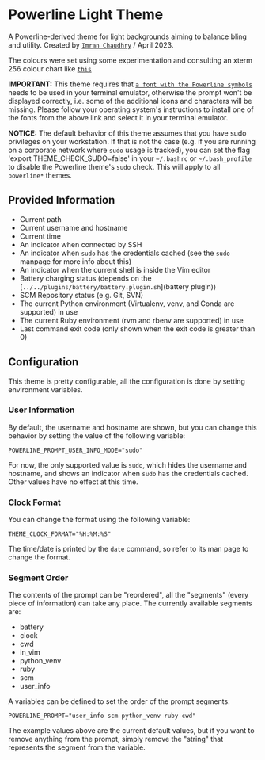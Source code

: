 # Powerline Light Theme

A Powerline-derived theme for light backgrounds aiming to balance bling and
utility. Created by [`Imran Chaudhry`](https://imranchaudhry.com/) / April 2023.

The colours were set using some experimentation and consulting an xterm 256
colour chart like [`this`](HTTPS://GitHub.Com/gawin/bash-colors-256)

**IMPORTANT:** This theme requires that
[`a font with the Powerline symbols`](HTTPS://GitHub.Com/powerline/fonts) needs to
be used in your terminal emulator, otherwise the prompt won't be displayed
correctly, i.e. some of the additional icons and characters will be missing.
Please follow your operating system's instructions to install one of the fonts
from the above link and select it in your terminal emulator.

**NOTICE:** The default behavior of this theme assumes that you have sudo
privileges on your workstation. If that is not the case (e.g. if you are running
on a corporate network where `sudo` usage is tracked), you can set the flag
'export THEME_CHECK_SUDO=false' in your `~/.bashrc` or `~/.bash_profile` to
disable the Powerline theme's `sudo` check. This will apply to all `powerline*`
themes.

## Provided Information

-   Current path
-   Current username and hostname
-   Current time
-   An indicator when connected by SSH
-   An indicator when `sudo` has the credentials cached (see the `sudo` manpage
    for more info about this)
-   An indicator when the current shell is inside the Vim editor
-   Battery charging status (depends on the
    [`../../plugins/battery/battery.plugin.sh`](battery plugin))
-   SCM Repository status (e.g. Git, SVN)
-   The current Python environment (Virtualenv, venv, and Conda are supported)
    in use
-   The current Ruby environment (rvm and rbenv are supported) in use
-   Last command exit code (only shown when the exit code is greater than 0)

## Configuration

This theme is pretty configurable, all the configuration is done by setting
environment variables.

### User Information

By default, the username and hostname are shown, but you can change this
behavior by setting the value of the following variable:

    POWERLINE_PROMPT_USER_INFO_MODE="sudo"

For now, the only supported value is `sudo`, which hides the username and
hostname, and shows an indicator when `sudo` has the credentials cached. Other
values have no effect at this time.

### Clock Format

You can change the format using the following variable:

    THEME_CLOCK_FORMAT="%H:%M:%S"

The time/date is printed by the `date` command, so refer to its man page to
change the format.

### Segment Order

The contents of the prompt can be "reordered", all the "segments" (every piece
of information) can take any place. The currently available segments are:

-   battery
-   clock
-   cwd
-   in_vim
-   python_venv
-   ruby
-   scm
-   user_info

A variables can be defined to set the order of the prompt segments:

    POWERLINE_PROMPT="user_info scm python_venv ruby cwd"

The example values above are the current default values, but if you want to
remove anything from the prompt, simply remove the "string" that represents the
segment from the variable.
